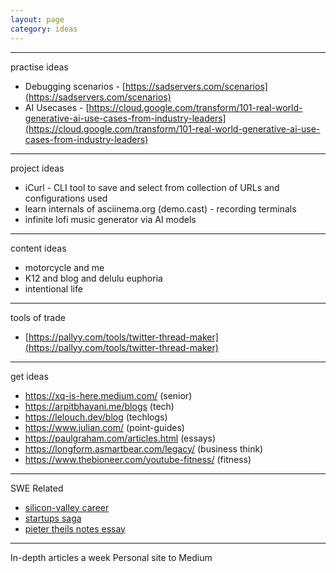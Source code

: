 ```yaml
---
layout: page
category: ideas
---
```


---
practise ideas

- Debugging scenarios - [https://sadservers.com/scenarios](https://sadservers.com/scenarios)
- AI Usecases - [https://cloud.google.com/transform/101-real-world-generative-ai-use-cases-from-industry-leaders](https://cloud.google.com/transform/101-real-world-generative-ai-use-cases-from-industry-leaders)

---
project ideas

- iCurl - CLI tool to save and select from collection of URLs and configurations used 
- learn internals of asciinema.org (demo.cast) - recording terminals
- infinite lofi music generator via AI models


---
content ideas

- motorcycle and me
- K12 and blog and delulu euphoria
- intentional life


---
tools of trade

- [https://pallyy.com/tools/twitter-thread-maker](https://pallyy.com/tools/twitter-thread-maker)


---
get ideas
- https://xq-is-here.medium.com/ (senior)
- https://arpitbhayani.me/blogs (tech)
- https://lelouch.dev/blog (techlogs)
- https://www.julian.com/ (point-guides)
- https://paulgraham.com/articles.html (essays)
- https://longform.asmartbear.com/legacy/ (business think)
- https://www.thebioneer.com/youtube-fitness/ (fitness)


---
SWE Related

- [silicon-valley career](https://cdn.wealthfront.com/public.email.images/2013_Silicon_Valley_Career_Guide.pdf)
- [startups saga](https://pmarchive.com/)
- [pieter theils notes essay](https://meetingdelleidee.wordpress.com/wp-content/uploads/2012/08/cs183-startup-stanford-spring-2012.pdf)


---
In-depth articles a week
Personal site to Medium